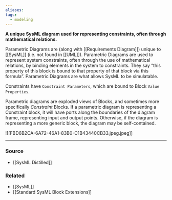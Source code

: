```yaml
---
aliases: 
tags:
  - modeling
---
```

**A unique SysML diagram used for representing constraints, often through mathematical relations.**

Parametric Diagrams are (along with [[Requirements Diagram]]) unique to [[SysML]] (i.e. not found in [[UML]]). Parametric Diagrams are used to represent system constraints, often through the use of mathematical relations, by binding elements in the system to constraints. They say “this property of this block is bound to that property of that block via this formula”. Parametric Diagrams are what allows SysML to be simulatable.

Constraints have `Constraint Parameters`, which are bound to Block `Value Properties`.

Parametric diagrams are exploded views of Blocks, and sometimes more specifically *Constraint* Blocks. If a parametric diagram is representing a Constraint block, it will have ports along the boundaries of the diagram frame, representing input and output points. Otherwise, if the diagram is representing a more generic block, the diagram may be self-contained.

![[FBD6B2CA-6A72-46A1-83B0-C1B43440CB33.jpeg.jpeg]]

---

### Source
- [[SysML Distilled]]

### Related
- [[SysML]] 
- [[Standard SysML Block Extensions]]